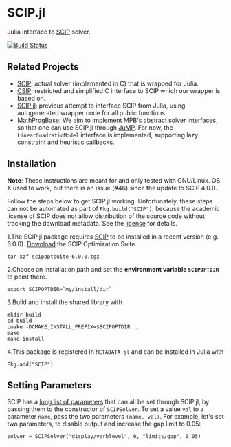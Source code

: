 # SCIP.jl
Julia interface to [SCIP](http://scip.zib.de) solver.

[![Build Status](https://travis-ci.org/SCIP-Interfaces/SCIP.jl.svg?branch=master)](https://travis-ci.org/SCIP-Interfaces/SCIP.jl)

## Related Projects

- [SCIP](http://scip.zib.de): actual solver (implemented in C) that is wrapped
  for Julia.
- [CSIP](https://github.com/SCIP-Interfaces/CSIP): restricted and simplified C
  interface to SCIP which our wrapper is based on.
- [SCIP.jl](https://github.com/ryanjoneil/SCIP.jl): previous attempt to
  interface SCIP from Julia, using autogenerated wrapper code for all public
  functions.
- [MathProgBase](https://github.com/JuliaOpt/MathProgBase.jl): We aim to
  implement MPB's abstract solver interfaces, so that one can use SCIP.jl
  through [JuMP](https://github.com/JuliaOpt/JuMP.jl). For now, the
  `LinearQuadraticModel` interface is implemented, supporting lazy constraint
  and heuristic callbacks.

## Installation

**Note**: These instructions are meant for and only tested with GNU/Linux. OS X used to work, 
but there is an issue (#46) since the update to SCIP 4.0.0.

Follow the steps below to get SCIP.jl working. Unfortunately, these steps can not be automated as part of `Pkg.build("SCIP")`, because the academic license of SCIP does not allow distribution of the source code without tracking the download metadata. See the [license](http://scip.zib.de/academic.txt) for details.

1.The SCIP.jl package requires [SCIP](http://scip.zib.de/) to be installed in a recent version (e.g. 6.0.0).
[Download](http://scip.zib.de) the SCIP Optimization Suite.
```
tar xzf scipoptsuite-6.0.0.tgz
```

2.Choose an installation path and set the **environment variable `SCIPOPTDIR`** to point there.
```
export SCIPOPTDIR=`my/install/dir`
```

3.Build and install the shared library with
```
mkdir build
cd build
cmake -DCMAKE_INSTALL_PREFIX=$SCIPOPTDIR ..
make
make install
```

4.This package is registered in `METADATA.jl` and can be installed in Julia with
```
Pkg.add("SCIP")
```

## Setting Parameters

SCIP has a [long list of parameters](http://scip.zib.de/doc/html/PARAMETERS.php)
that can all be set through SCIP.jl, by passing them to the constructor of
`SCIPSolver`. To set a value `val` to a parameter `name`, pass the two
parameters `(name, val)`. For example, let's set two parameters, to disable
output and increase the gap limit to 0.05:
```
solver = SCIPSolver("display/verblevel", 0, "limits/gap", 0.05)
```
